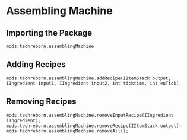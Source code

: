 # Assembling Machine

## Importing the Package
`mods.techreborn.assemblingMachine`

## Adding Recipes
```zenscript
mods.techreborn.assemblingMachine.addRecipe(IItemStack output, IIngredient input1, IIngredient input2, int ticktime, int euTick);
```

## Removing Recipes
```zenscript
mods.techreborn.assemblingMachine.removeInputRecipe(IIngredient iIngredient);
mods.techreborn.assemblingMachine.removeRecipe(IItemStack output);
mods.techreborn.assemblingMachine.removeAll();
```